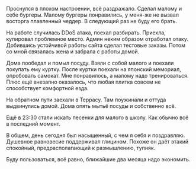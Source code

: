 Проснулся в плохом настроении, всё раздражало.
Сделал малому и себе бургеры. Малому бургеры понравились, у меня-же не вызвал восторга плавленный чеддер. В следующий раз не буду его брать.

На работе случилась DDoS атака, поехал разбирать. Приехла, купировал проблемное место. Админ неким образом отработал отаку. Добившись устойчивой работы сайта сделал тестовые заказы.
Потом со мной связалась жена и забрала с работы домой.

Дома пообедал и помыл посуду. Взяли с собой малого и поехали покупать ему куртку. После куртки поехали на японский мемориал, опробовать самокат.
Мне понравилось, а малому надо тренироваться. Плюс ещё внезапно оказалось, что любая плитка совсем не способствует комфортной езда.

На обратном пути заехали в Террасу. Там поужинали и оттуда выдвинулись домой.
Дома опять мытьё посуды и собственно всё.

Ещё в 23:30 стали искать песенки для малого в школу. Как обычно всё в последний момент.

В общем, день сегодня был насыщенный, с чем я себя и поздравляю. Душевное равновесие поддерживал глицином. Похоже он даёт этакий спокойный, предрасполагающий к размышлению, тупняк.

Буду пользоваться, всё равно, ближайшие два месяца надо экономить.